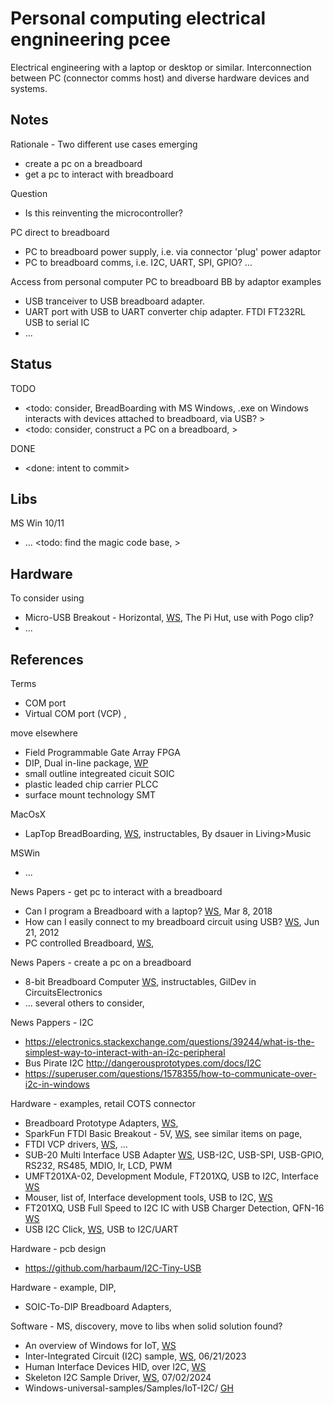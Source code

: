 # Personal computing electrical engnineering pcee

Electrical engineering with a laptop or desktop or similar. Interconnection between PC (connector comms host) and diverse hardware devices and systems.

## Notes

Rationale - Two different use cases emerging
* create a pc on a breadboard
* get a pc to interact with breadboard

Question
* Is this reinventing the microcontroller?

PC direct to breadboard
* PC to breadboard power supply, i.e. via connector 'plug' power adaptor
* PC to breadboard comms, i.e. I2C, UART, SPI, GPIO? ...

Access from personal computer PC to breadboard BB by adaptor examples
* USB tranceiver to USB breadboard adapter. 
* UART port with USB to UART converter chip adapter. FTDI FT232RL USB to serial IC
* ...

## Status
TODO
* <todo: consider, BreadBoarding with MS Windows, .exe on Windows interacts with devices attached to breadboard, via USB? >
* <todo: consider, construct a PC on a breadboard, >

DONE
* <done: intent to commit>

## Libs

MS Win 10/11
* ... <todo: find the magic code base, >

## Hardware

To consider using
* Micro-USB Breakout - Horizontal, [WS](https://thepihut.com/products/micro-usb-breakout-horizontal), The Pi Hut, use with Pogo clip?
* ...

## References

Terms
* COM port
* Virtual COM port (VCP) , 

move elsewhere
* Field Programmable Gate Array FPGA 
* DIP, Dual in-line package, [WP](https://en.wikipedia.org/wiki/Dual_in-line_package)
* small outline integreated cicuit SOIC
* plastic leaded chip carrier PLCC
* surface mount technology SMT 

MacOsX
* LapTop BreadBoarding, [WS](https://www.instructables.com/LapTop-BreadBoarding/), instructables, By dsauer in Living>Music

MSWin
* ...

News Papers - get pc to interact with a breadboard
* Can I program a Breadboard with a laptop? [WS](https://electronics.stackexchange.com/questions/360521/can-i-program-a-breadboard-with-a-laptop), Mar 8, 2018 
* How can I easily connect to my breadboard circuit using USB? [WS](https://electronics.stackexchange.com/questions/34281/how-can-i-easily-connect-to-my-breadboard-circuit-using-usb/34285), Jun 21, 2012 
* PC controlled Breadboard, [WS](https://forum.allaboutcircuits.com/threads/pc-controlled-breadboard.49481/), 

News Papers - create a pc on a breadboard
* 8-bit Breadboard Computer [WS](https://www.instructables.com/8-bit-Breadboard-Computer/), instructables, GilDev in CircuitsElectronics
* ... several others to consider, 

News Pappers - I2C
* https://electronics.stackexchange.com/questions/39244/what-is-the-simplest-way-to-interact-with-an-i2c-peripheral
* Bus Pirate I2C http://dangerousprototypes.com/docs/I2C
* https://superuser.com/questions/1578355/how-to-communicate-over-i2c-in-windows

Hardware - examples, retail COTS connector 
* Breadboard Prototype Adapters, [WS](https://www.winford.com/products/cat_pbc.php), 
* SparkFun FTDI Basic Breakout - 5V, [WS](https://www.sparkfun.com/sparkfun-ftdi-basic-breakout-5v.html), see similar items on page, 
* FTDI VCP drivers, [WS](https://ftdichip.com/drivers/vcp-drivers/), ...
* SUB-20 Multi Interface USB Adapter [WS](http://www.xdimax.com/sub20/sub20.html), USB-I2C, USB-SPI, USB-GPIO, RS232, RS485, MDIO, Ir, LCD, PWM
* UMFT201XA-02, Development Module, FT201XQ, USB to I2C, Interface [WS](https://uk.farnell.com/ftdi/umft201xa-02/development-module-usb-to-i2c/dp/4048086)
* Mouser, list of, Interface development tools, USB to I2C, [WS](https://www.mouser.co.uk/c/embedded-solutions/engineering-tools/analog-digital-ic-development-tools/interface-development-tools/?type=USB%20to%20I2C)
* FT201XQ, USB Full Speed to I2C IC with USB Charger Detection, QFN-16 [WS](https://ftdichip.com/products/ft201xq/)
* USB I2C Click, [WS](https://www.mikroe.com/usb-i2c-click), USB to I2C/UART

Hardware - pcb design
* https://github.com/harbaum/I2C-Tiny-USB

Hardware - example, DIP, 
* SOIC-To-DIP Breadboard Adapters, 

Software - MS, discovery, move to libs when solid solution found? 
* An overview of Windows for IoT, [WS](https://learn.microsoft.com/en-gb/windows/iot/product-family/windows-iot)
* Inter-Integrated Circuit (I2C) sample, [WS](https://learn.microsoft.com/en-us/samples/microsoft/windows-universal-samples/iot-i2c/), 06/21/2023
* Human Interface Devices HID, over I2C, [WS](https://learn.microsoft.com/en-us/windows-hardware/drivers/hid/hid-over-i2c-guide)
* Skeleton I2C Sample Driver, [WS](https://learn.microsoft.com/en-us/samples/microsoft/windows-driver-samples/skeleton-i2c-sample-driver/), 07/02/2024
* Windows-universal-samples/Samples/IoT-I2C/ [GH](https://github.com/microsoft/Windows-universal-samples/blob/main/Samples/IoT-I2C/)


